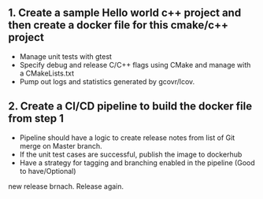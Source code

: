 
## 1. Create a sample Hello world c++ project and then create a docker file for this cmake/c++ project

- Manage unit tests with gtest 
- Specify debug and release C/C++ flags using CMake and manage with a CMakeLists.txt 
- Pump out logs and statistics generated by gcovr/lcov. 
 

## 2. Create a CI/CD pipeline to build the docker file from step 1

- Pipeline should have a logic to create release notes from list of Git merge on Master branch. 
- If the unit test cases are successful, publish the image to dockerhub  
- Have a strategy for tagging and branching enabled in the pipeline (Good to have/Optional)


new release brnach.
Release again.
